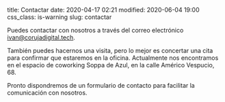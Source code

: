 title: Contactar
date: 2020-04-17 02:21
modified: 2020-06-04 19:00
css_class: is-warning
slug: contactar

Puedes contactar con nosotros a través del correo electrónico <a href="mailto:ivan@corujadigital.tech">ivan@corujadigital.tech</a>.

También puedes hacernos una visita, pero lo mejor es concertar una cita para confirmar que estaremos en la oficina. Actualmente nos encontramos en el espacio de coworking Soppa de Azul, en la calle Américo Vespucio, 68.

Pronto dispondremos de un formulario de contacto para facilitar la comunicación con nosotros.
